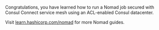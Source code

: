 Congratulations, you have learned how to run a Nomad job secured with Consul Connect
service mesh using an ACL-enabled Consul datacenter.

Visit [learn.hashicorp.com/nomad] for more Nomad guides.

[learn.hashicorp.com/nomad]: https://learn.hashicorp.com/nomad